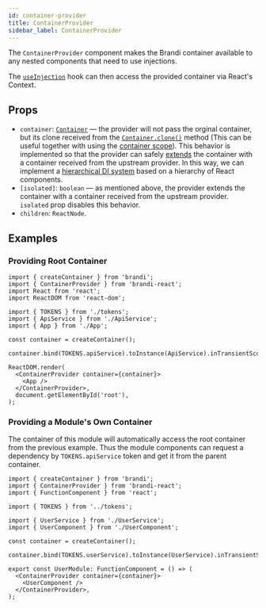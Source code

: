 ```yaml
---
id: container-provider
title: ContainerProvider
sidebar_label: ContainerProvider
---
```


The `ContainerProvider` component makes the Brandi container available to any nested components that need to use injections.

The [`useInjection`](./use-injection.md) hook can then access the provided container via React's Context.

## Props

- `container`: [`Container`](../reference/container.md#container) — the provider will not pass the orginal container,
  but its clone received from the [`Container.clone()`](../reference/container.md#clone) method
  (This can be useful together with using the [container scope](../reference/binding-scopes.md#incontainerscope)).
  This behavior is implemented so that the provider can safely [extends](../reference/container#extendcontainer) the container
  with a container received from the upstream provider.
  In this way, we can implement a [hierarchical DI system](../reference/hierarchical-containers.md)
  based on a hierarchy of React components.
- `[isolated]`: `boolean` — as mentioned above, the provider extends the container
  with a container received from the upstream provider.
  `isolated` prop disables this behavior.
- `children`: `ReactNode`.

## Examples

### Providing Root Container

```tsx
import { createContainer } from 'brandi';
import { ContainerProvider } from 'brandi-react';
import React from 'react';
import ReactDOM from 'react-dom';

import { TOKENS } from './tokens';
import { ApiService } from './ApiService';
import { App } from './App';

const container = createContainer();

container.bind(TOKENS.apiService).toInstance(ApiService).inTransientScope();

ReactDOM.render(
  <ContainerProvider container={container}>
    <App />
  </ContainerProvider>,
  document.getElementById('root'),
);
```

### Providing a Module's Own Container

The container of this module will automatically access the root container from the previous example.
Thus the module components can request a dependency by `TOKENS.apiService` token and get it from the parent container.

```tsx
import { createContainer } from 'brandi';
import { ContainerProvider } from 'brandi-react';
import { FunctionComponent } from 'react';

import { TOKENS } from '../tokens';

import { UserService } from './UserService';
import { UserComponent } from './UserComponent';

const container = createContainer();

container.bind(TOKENS.userService).toInstance(UserService).inTransientScope();

export const UserModule: FunctionComponent = () => (
  <ContainerProvider container={container}>
    <UserComponent />
  </ContainerProvider>,
);
```
